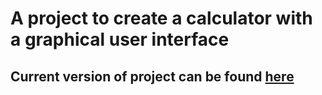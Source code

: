 # A project to create a calculator with a graphical user interface
## Current version of project can be found [here](https://bribrah.github.io/calculator/)